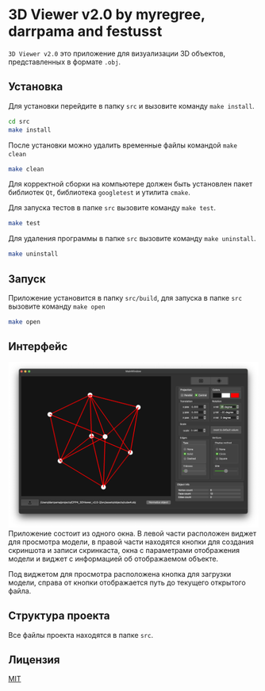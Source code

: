 # 3D Viewer v2.0 by myregree, darrpama and festusst

`3D Viewer v2.0` это приложение для визуализации 3D объектов, представленных в формате `.obj`.

## Установка
Для установки перейдите в папку `src` и вызовите команду `make install`.

```bash
cd src
make install
```

После установки можно удалить временные файлы командой `make clean`

```bash
make clean
```

Для корректной сборки на компьютере должен быть установлен пакет библиотек `Qt`, библиотека `googletest` и утилита `cmake`.

Для запуска тестов в папке `src` вызовите команду `make test`.
```bash
make test
```

Для удаления программы в папке `src` вызовите команду `make uninstall`.

```bash
make uninstall
```

## Запуск
Приложение установится в папку `src/build`, для запуска в папке `src` вызовите команду `make open`

```bash
make open
```

## Интерфейс
![Interface](assets/screenshots/Interface.png "Скриншот интерфейса")
Приложение состоит из одного окна. В левой части расположен виджет для просмотра модели, в правой части находятся кнопки для создания скриншота и записи скринкаста, окна с параметрами отображения модели и виджет с информацией об отображаемом объекте.

Под виджетом для просмотра расположена кнопка для загрузки модели, справа от кнопки отображается путь до текущего открытого файла.

## Структура проекта

Все файлы проекта находятся в папке `src`.

## Лицензия

[MIT](https://choosealicense.com/licenses/mit/)